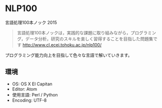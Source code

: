 # NLP100
言語処理100本ノック 2015
> 言語処理100本ノックは，実践的な課題に取り組みながら，プログラミング，データ分析，研究のスキルを楽しく習得することを目指した問題集です
http://www.cl.ecei.tohoku.ac.jp/nlp100/

プログラミング能力向上を目指して色々な言語で解いていきます。

## 環境
* OS: OS X El Capitan
* Editor: Atom
* 使用言語: Perl / Python
* Encoding: UTF-8
